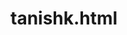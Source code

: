 # tanishk.html

<!DOCTYPE html>
<html>
<head>
<title> hello world </title>
</head>
<h2>
 <title> Hello my name is Tanishk.</title>
</h2>
<h3>
<title> Hii welcome to my profile.</title>
</h3>      
</html>
